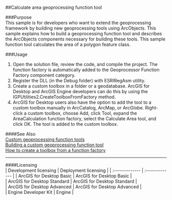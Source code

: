##Calculate area geoprocessing function tool

###Purpose  
This sample is for developers who want to extend the geoprocessing framework by building new geoprocessing tools using ArcObjects. This sample explains how to build a geoprocessing function tool and describes the ArcObjects components necessary for building these tools. This sample function tool calculates the area of a polygon feature class.  


###Usage
1. Open the solution file, review the code, and compile the project. The function factory is automatically added to the Geoprocessor Function Factory component category.  
1. Register the DLL (in the Debug folder) with ESRIRegAsm utility.   
1. Create a custom toolbox in a folder or a geodatabase. ArcGIS for Desktop and ArcGIS Engine developers can do this by using the IGPUtilities2.CreateToolboxFromFactory method.  
1. ArcGIS for Desktop users also have the option to add the tool to a custom toolbox manually in ArcCatalog, ArcMap, or ArcGlobe. Right-click a custom toolbox, choose Add, click Tool, expand the AreaCalculation function factory, select the Calculate Area tool, and click OK. The tool is added to the custom toolbox.  







####See Also  
[Custom geoprocessing function tools](http://desktop.arcgis.com/search/?q=Custom%20geoprocessing%20function%20tools&p=0&language=en&product=arcobjects-sdk-dotnet&version=&n=15&collection=help)  
[Building a custom geoprocessing function tool](http://desktop.arcgis.com/search/?q=Building%20a%20custom%20geoprocessing%20function%20tool&p=0&language=en&product=arcobjects-sdk-dotnet&version=&n=15&collection=help)  
[How to create a toolbox from a function factory](http://desktop.arcgis.com/search/?q=How%20to%20create%20a%20toolbox%20from%20a%20function%20factory&p=0&language=en&product=arcobjects-sdk-dotnet&version=&n=15&collection=help)  


---------------------------------

####Licensing  
| Development licensing | Deployment licensing | 
| :------------- | :------------- | 
| ArcGIS for Desktop Basic | ArcGIS for Desktop Basic |  
| ArcGIS for Desktop Standard | ArcGIS for Desktop Standard |  
| ArcGIS for Desktop Advanced | ArcGIS for Desktop Advanced |  
| Engine Developer Kit | Engine |  


